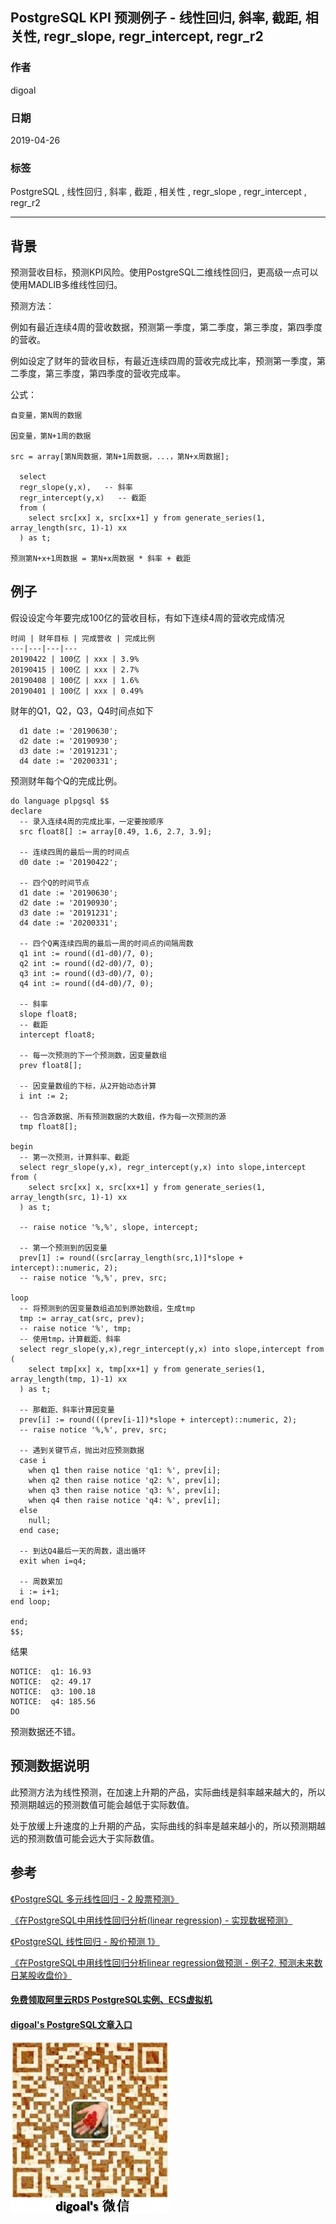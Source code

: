 ## PostgreSQL KPI 预测例子 - 线性回归, 斜率, 截距, 相关性, regr_slope, regr_intercept, regr_r2   
    
### 作者    
digoal    
    
### 日期    
2019-04-26    
    
### 标签    
PostgreSQL , 线性回归 , 斜率 , 截距 , 相关性 , regr_slope , regr_intercept , regr_r2   
    
----    
    
## 背景    
预测营收目标，预测KPI风险。使用PostgreSQL二维线性回归，更高级一点可以使用MADLIB多维线性回归。  
  
预测方法：  
  
例如有最近连续4周的营收数据，预测第一季度，第二季度，第三季度，第四季度的营收。  
  
例如设定了财年的营收目标，有最近连续四周的营收完成比率，预测第一季度，第二季度，第三季度，第四季度的营收完成率。  
  
公式：  
  
```  
自变量，第N周的数据  
  
因变量，第N+1周的数据  
  
src = array[第N周数据，第N+1周数据，...，第N+x周数据];  
  
  select   
  regr_slope(y,x),   -- 斜率  
  regr_intercept(y,x)   -- 截距  
  from (  
    select src[xx] x, src[xx+1] y from generate_series(1, array_length(src, 1)-1) xx  
  ) as t;  
  
预测第N+x+1周数据 = 第N+x周数据 * 斜率 + 截距  
```  
  
## 例子  
假设设定今年要完成100亿的营收目标，有如下连续4周的营收完成情况  
  
```  
时间 | 财年目标 | 完成营收 | 完成比例  
---|---|---|---  
20190422 | 100亿 | xxx | 3.9%   
20190415 | 100亿 | xxx | 2.7%   
20190408 | 100亿 | xxx | 1.6%   
20190401 | 100亿 | xxx | 0.49%   
```  
  
财年的Q1，Q2，Q3，Q4时间点如下  
  
```  
  d1 date := '20190630';   
  d2 date := '20190930';   
  d3 date := '20191231';   
  d4 date := '20200331';   
```  
  
预测财年每个Q的完成比例。   
  
```  
do language plpgsql $$  
declare  
  -- 录入连续4周的完成比率，一定要按顺序  
  src float8[] := array[0.49, 1.6, 2.7, 3.9];   
    
  -- 连续四周的最后一周的时间点  
  d0 date := '20190422';   
    
  -- 四个Q的时间节点  
  d1 date := '20190630';   
  d2 date := '20190930';   
  d3 date := '20191231';   
  d4 date := '20200331';   
    
  -- 四个Q离连续四周的最后一周的时间点的间隔周数  
  q1 int := round((d1-d0)/7, 0);   
  q2 int := round((d2-d0)/7, 0);   
  q3 int := round((d3-d0)/7, 0);   
  q4 int := round((d4-d0)/7, 0);   
    
  -- 斜率  
  slope float8;   
  -- 截距  
  intercept float8;   
    
  -- 每一次预测的下一个预测数，因变量数组  
  prev float8[];   
    
  -- 因变量数组的下标，从2开始动态计算  
  i int := 2;   
    
  -- 包含源数据、所有预测数据的大数组，作为每一次预测的源  
  tmp float8[];   
  
begin  
  -- 第一次预测，计算斜率、截距  
  select regr_slope(y,x), regr_intercept(y,x) into slope,intercept from (  
    select src[xx] x, src[xx+1] y from generate_series(1, array_length(src, 1)-1) xx  
  ) as t;  
  
  -- raise notice '%,%', slope, intercept;  
    
  -- 第一个预测到的因变量  
  prev[1] := round((src[array_length(src,1)]*slope + intercept)::numeric, 2);  
  -- raise notice '%,%', prev, src;  
  
loop  
  -- 将预测到的因变量数组追加到原始数组，生成tmp  
  tmp := array_cat(src, prev);  
  -- raise notice '%', tmp;  
  -- 使用tmp，计算截距、斜率  
  select regr_slope(y,x),regr_intercept(y,x) into slope,intercept from (  
    select tmp[xx] x, tmp[xx+1] y from generate_series(1, array_length(tmp, 1)-1) xx  
  ) as t;  
  
  -- 那截距、斜率计算因变量  
  prev[i] := round(((prev[i-1])*slope + intercept)::numeric, 2);  
  -- raise notice '%,%', prev, src;  
    
  -- 遇到关键节点，抛出对应预测数据  
  case i   
    when q1 then raise notice 'q1: %', prev[i];  
    when q2 then raise notice 'q2: %', prev[i];  
    when q3 then raise notice 'q3: %', prev[i];  
    when q4 then raise notice 'q4: %', prev[i];  
  else  
    null;  
  end case;  
    
  -- 到达Q4最后一天的周数，退出循环  
  exit when i=q4;  
    
  -- 周数累加  
  i := i+1;  
end loop;  
    
end;  
$$;  
```  
  
结果  
  
```  
NOTICE:  q1: 16.93  
NOTICE:  q2: 49.17  
NOTICE:  q3: 100.18  
NOTICE:  q4: 185.56  
DO  
```  
  
预测数据还不错。  
  
## 预测数据说明  
此预测方法为线性预测，在加速上升期的产品，实际曲线是斜率越来越大的，所以预测期越远的预测数值可能会越低于实际数值。  
  
处于放缓上升速度的上升期的产品，实际曲线的斜率是越来越小的，所以预测期越远的预测数值可能会远大于实际数值。  
  
## 参考  
[《PostgreSQL 多元线性回归 - 2 股票预测》](../201512/20151214_01.md)    
  
[《在PostgreSQL中用线性回归分析(linear regression) - 实现数据预测》](../201503/20150303_01.md)    
  
[《PostgreSQL 线性回归 - 股价预测 1》](../201503/20150304_01.md)    
  
[《在PostgreSQL中用线性回归分析linear regression做预测 - 例子2, 预测未来数日某股收盘价》](../201503/20150305_01.md)    
    
  
  
  
  
  
  
  
  
  
#### [免费领取阿里云RDS PostgreSQL实例、ECS虚拟机](https://free.aliyun.com/ "57258f76c37864c6e6d23383d05714ea")
  
  
#### [digoal's PostgreSQL文章入口](https://github.com/digoal/blog/blob/master/README.md "22709685feb7cab07d30f30387f0a9ae")
  
  
![digoal's weixin](../pic/digoal_weixin.jpg "f7ad92eeba24523fd47a6e1a0e691b59")
  
  
  
  
  
  
  
